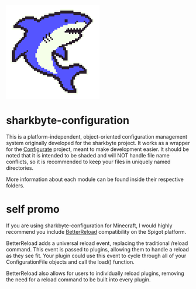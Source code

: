 ![Image](/files/SharkByte_Logo.png)

# sharkbyte-configuration

This is a platform-independent, object-oriented configuration management system originally developed for the sharkbyte
project. It works as a wrapper for the [Configurate](https://github.com/SpongePowered/Configurate) project, meant to
make development easier. It should be noted that it is intended to be shaded and will NOT handle file name conflicts, 
so it is recommended to keep your files in uniquely named directories.

More information about each module can be found inside their respective folders.

# self promo

If you are using sharkbyte-configuration for Minecraft, I would highly recommend you include
[BetterReload](https://github.com/amnoah/BetterReload) compatibility on the Spigot platform.

BetterReload adds a universal reload event, replacing the traditional /reload command. This event is passed to plugins,
allowing them to handle a reload as they see fit. Your plugin could use this event to cycle through all of your
ConfigurationFile objects and call the load() function.

BetterReload also allows for users to individually reload plugins, removing the need for a reload command to be built
into every plugin.